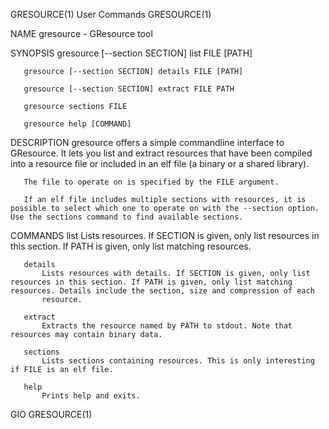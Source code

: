 GRESOURCE(1)                                                                                    User Commands                                                                                    GRESOURCE(1)

NAME
       gresource - GResource tool

SYNOPSIS
       gresource [--section SECTION] list FILE [PATH]

       gresource [--section SECTION] details FILE [PATH]

       gresource [--section SECTION] extract FILE PATH

       gresource sections FILE

       gresource help [COMMAND]

DESCRIPTION
       gresource offers a simple commandline interface to GResource. It lets you list and extract resources that have been compiled into a resource file or included in an elf file (a binary or a shared
       library).

       The file to operate on is specified by the FILE argument.

       If an elf file includes multiple sections with resources, it is possible to select which one to operate on with the --section option. Use the sections command to find available sections.

COMMANDS
       list
           Lists resources. If SECTION is given, only list resources in this section. If PATH is given, only list matching resources.

       details
           Lists resources with details. If SECTION is given, only list resources in this section. If PATH is given, only list matching resources. Details include the section, size and compression of each
           resource.

       extract
           Extracts the resource named by PATH to stdout. Note that resources may contain binary data.

       sections
           Lists sections containing resources. This is only interesting if FILE is an elf file.

       help
           Prints help and exits.

GIO                                                                                                                                                                                              GRESOURCE(1)
